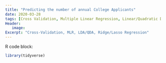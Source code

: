 ```yaml
---
title: "Predicting the number of annual College Applicants"
date: 2020-03-28
tags: [Cross Validation, Multiple Linear Regression, Linear/Quadratic Discriminant Analysis, Ridge Regression, Lasso Regression]
Header:
   image:
Excerpt: "Cross-Validation, MLR, LDA/QDA, Ridge/Lasso Regression"
---
```



R code block:

```r
library(tidyverse)

```
